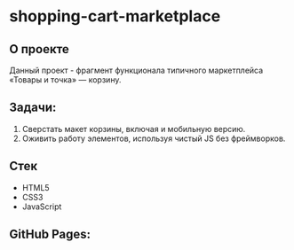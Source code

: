 # shopping-cart-marketplace

## О проекте
Данный проект - фрагмент функционала типичного маркетплейса «Товары и точка» — корзину. 

## Задачи:
1. Сверстать макет корзины, включая и мобильную версию.
2. Оживить работу элементов, используя чистый JS без фреймворков.

## Стек
- HTML5
- CSS3
- JavaScript

## GitHub Pages:

